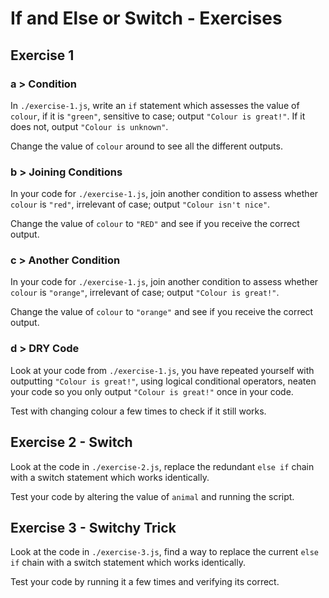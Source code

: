 # If and Else or Switch - Exercises

## Exercise 1

### a > Condition

In `./exercise-1.js`, write an `if` statement which assesses the value of `colour`, if it is `"green"`, sensitive to case; output `"Colour is great!"`. If it does not, output `"Colour is unknown"`.

Change the value of `colour` around to see all the different outputs.

### b > Joining Conditions

In your code for `./exercise-1.js`, join another condition to assess whether `colour` is `"red"`, irrelevant of case; output `"Colour isn't nice"`.

Change the value of `colour` to `"RED"` and see if you receive the correct output.

### c > Another Condition

In your code for `./exercise-1.js`, join another condition to assess whether `colour` is `"orange"`, irrelevant of case; output `"Colour is great!"`.

Change the value of `colour` to `"orange"` and see if you receive the correct output.

### d > DRY Code

Look at your code from `./exercise-1.js`, you have repeated yourself with outputting `"Colour is great!"`, using logical conditional operators, neaten your code so you only output `"Colour is great!"` once in your code.

Test with changing colour a few times to check if it still works.

## Exercise 2 - Switch

Look at the code in `./exercise-2.js`, replace the redundant `else if` chain with a switch statement which works identically.

Test your code by altering the value of `animal` and running the script.

## Exercise 3 - Switchy Trick

Look at the code in `./exercise-3.js`, find a way to replace the current `else if` chain with a switch statement which works identically.

Test your code by running it a few times and verifying its correct.
